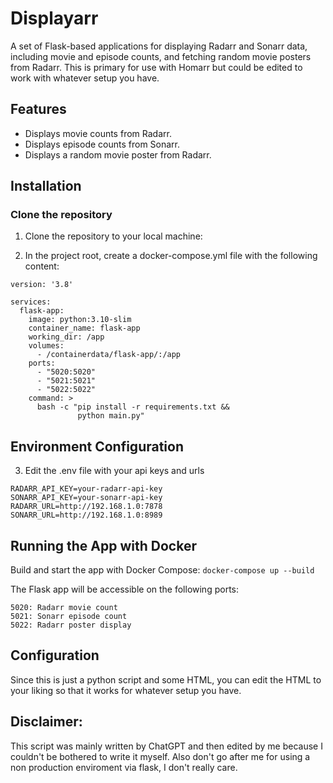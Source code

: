 # Displayarr

A set of Flask-based applications for displaying Radarr and Sonarr data, including movie and episode counts, and fetching random movie posters from Radarr. This is primary for use with Homarr but could be edited to work with whatever setup you have.

## Features

- Displays movie counts from Radarr.
- Displays episode counts from Sonarr.
- Displays a random movie poster from Radarr.


## Installation

### Clone the repository

1. Clone the repository to your local machine:

2. In the project root, create a docker-compose.yml file with the following content:

```
version: '3.8'

services:
  flask-app:
    image: python:3.10-slim
    container_name: flask-app
    working_dir: /app
    volumes:
      - /containerdata/flask-app/:/app
    ports:
      - "5020:5020"
      - "5021:5021"
      - "5022:5022"
    command: >
      bash -c "pip install -r requirements.txt &&
               python main.py"
```
## Environment Configuration
3. Edit the .env file with your api keys and urls
```
RADARR_API_KEY=your-radarr-api-key
SONARR_API_KEY=your-sonarr-api-key
RADARR_URL=http://192.168.1.0:7878
SONARR_URL=http://192.168.1.0:8989
```
## Running the App with Docker
Build and start the app with Docker Compose:
`docker-compose up --build`

The Flask app will be accessible on the following ports:
```
5020: Radarr movie count
5021: Sonarr episode count
5022: Radarr poster display
```
## Configuration

Since this is just a python script and some HTML, you can edit the HTML to your liking so that it works for whatever setup you have.

## Disclaimer: 
This script was mainly written by ChatGPT and then edited by me because I couldn't be bothered to write it myself. Also don't go after me for using a non production enviroment via flask, I don't really care.
